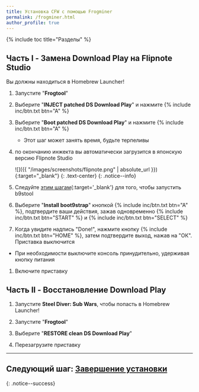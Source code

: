 ```yaml
---
title: Установка CFW с помощью Frogminer
permalink: /frogminer.html
author_profile: true
---
```

{% include toc title="Разделы" %}

## Часть I - Замена Download Play на Flipnote Studio

Вы должны находиться в Homebrew Launcher!

1. Запустите "**Frogtool**"
1. Выберите "**INJECT patched DS Download Play**" и нажмите {% include inc/btn.txt btn="A" %}
1. Выберите "**Boot patched DS Download Play**" и нажмите {% include inc/btn.txt btn="A" %}
	* Этот шаг может занять время, будьте терпеливы
1. по окончанию инжекта вы автоматически загрузится в японскую версию Flipnote Studio

	![]({{ "/images/screenshots/flipnote.png" | absolute_url }}){:target="_blank"}
	{: .text-center}
	{: .notice--info}
	
1. Следуйте [этим шагам](https://zoogie.github.io/web/flipnote_directions/){:target='_blank'} для того, чтобы запустить b9stool
1. Выберите "**Install boot9strap**" кнопкой {% include inc/btn.txt btn="A" %}, подтвердите ваши действия, зажав одновременно {% include inc/btn.txt btn="START" %} и {% include inc/btn.txt btn="SELECT" %}
1. Когда увидите надпись "Done!", нажмите кнопку {% include inc/btn.txt btn="HOME" %}, затем подтвердите выход, нажав на "ОК". Приставка выключится
  + При необходимости выключите консоль принудительно, удерживая кнопку питания
1. Включите приставку

## Часть II - Восстановление Download Play

1. Запустите **Steel Diver: Sub Wars**, чтобы попасть в Homebrew Launcher!

1. Запустите "**Frogtool**"
1. Выберите "**RESTORE clean DS Download Play**"
1. Перезагрузите приставку
  
___

## **Следующий шаг:** [Завершение установки](finalizing-setup)
{: .notice--success}
